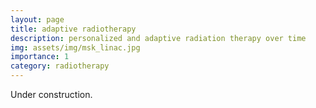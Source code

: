 ```yaml
---
layout: page
title: adaptive radiotherapy
description: personalized and adaptive radiation therapy over time
img: assets/img/msk_linac.jpg
importance: 1
category: radiotherapy
---
```


Under construction.
